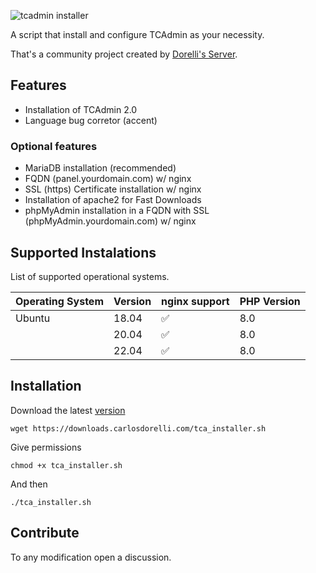 ![tcadmin installer](https://i.imgur.com/4T9QzFX.png)

A script that install and configure TCAdmin as your necessity.

That's a community project created by [Dorelli's Server](https://discord.gg/jXhRKPxAuM).

## Features

- Installation of TCAdmin 2.0
- Language bug corretor (accent)

### Optional features

- MariaDB installation (recommended)
- FQDN (panel.yourdomain.com) w/ nginx
- SSL (https) Certificate installation w/ nginx
- Installation of apache2 for Fast Downloads
- phpMyAdmin installation in a FQDN with SSL (phpMyAdmin.yourdomain.com) w/ nginx

## Supported Instalations

List of supported operational systems.

| Operating System | Version | nginx support      | PHP Version |
| ---------------- | ------- | ------------------ | ----------- |
| Ubuntu           | 18.04   | :white_check_mark: | 8.0         |
|                  | 20.04   | :white_check_mark: | 8.0         |
|                  | 22.04   | :white_check_mark: | 8.0         |


## Installation

Download the latest [version](https://downloads.carlosdorelli.com/tca_installer.sh)

```
wget https://downloads.carlosdorelli.com/tca_installer.sh
```

Give permissions

```
chmod +x tca_installer.sh
```

And then

```
./tca_installer.sh
```

## Contribute
To any modification open a discussion.
